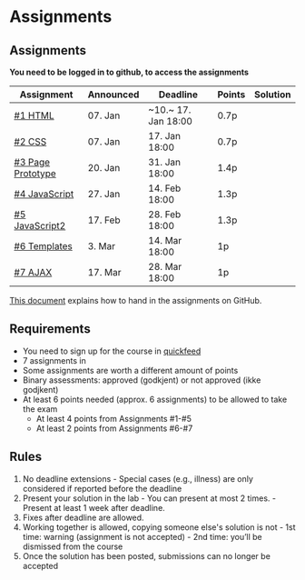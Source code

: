 # Assignments


## Assignments

**You need to be logged in to github, to access the assignments**

| Assignment                         | Announced | Deadline      | Points | Solution |
|------------------------------------|-----------|---------------|--------|----------|
| [#1 HTML](assignment-1/)           | 07. Jan   | ~10.~ 17. Jan 18:00 | 0.7p   |          |
| [#2 CSS](assignment-2/)            | 07. Jan   | 17. Jan 18:00 | 0.7p   |          |
| [#3 Page Prototype](assignment-3/) | 20. Jan   | 31. Jan 18:00 | 1.4p   |          |
| [#4 JavaScript](assignment-4/)     | 27. Jan   | 14. Feb 18:00 | 1.3p   |          |
| [#5 JavaScript2](assignment-5/)     | 17. Feb   | 28. Feb 18:00 | 1.3p   |          |
| [#6 Templates](assignment-6/)      | 3. Mar   | 14. Mar 18:00 | 1p     |          |
| [#7 AJAX](assignment-7/)           | 17. Mar   | 28. Mar 18:00 | 1p     |          |



[This document](https://github.com/dat310-2025/info/blob/main/quickfeed.md) explains how to hand in the assignments on GitHub.

## Requirements

  - You need to sign up for the course in [quickfeed](https://uis.itest.run)
  - 7 assignments in
  - Some assignments are worth a different amount of points
  - Binary assessments: approved (godkjent) or not approved (ikke godjkent)
  - At least 6 points needed (approx. 6 assignments) to be allowed to take the exam
    - At least 4 points from Assignments #1-#5
    - At least 2 points from Assignments #6-#7

## Rules

  1. No deadline extensions
    - Special cases (e.g., illness) are only considered if reported before the deadline
  2. Present your solution in the lab 
    - You can present at most 2 times.
    - Present at least 1 week after deadline.
  3. Fixes after deadline are allowed.
  4. Working together is allowed, copying someone else's solution is not
    - 1st time: warning (assignment is not accepted)
    - 2nd time: you’ll be dismissed from the course
  5. Once the solution has been posted, submissions can no longer be accepted


